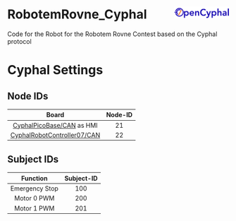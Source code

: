<a href="https://opencyphal.org/"><img align="right" src="https://raw.githubusercontent.com/107-systems/.github/main/logo/opencyphal.svg" width="25%"></a>
RobotemRovne_Cyphal
==================
Code for the Robot for the Robotem Rovne Contest based on the Cyphal protocol

# Cyphal Settings

## Node IDs

| **Board**                                                                                    | **Node-ID** |
|:--------------------------------------------------------------------------------------------:|:-----------:|
| [CyphalPicoBase/CAN](https://github.com/generationmake/CyphalPicoBase-CAN) as HMI            | 21          |
| [CyphalRobotController07/CAN](https://github.com/generationmake/CyphalRobotController07-CAN) | 22          |

## Subject IDs

| **Function**              | **Subject-ID** |
|:-------------------------:|:--------------:|
| Emergency Stop            | 100            |
| Motor 0 PWM               | 200            |
| Motor 1 PWM               | 201            |
